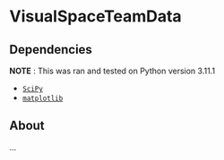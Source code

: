 # VisualSpaceTeamData
## Dependencies
**NOTE** : This was ran and tested on Python version 3.11.1

* [`SciPy`](https://pypi.org/project/scipy/)
* [`matplotlib`](https://pypi.org/project/matplotlib/)
## About
...